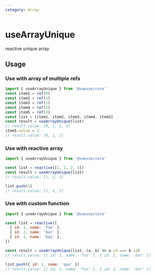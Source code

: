 ```yaml
---
category: Array
---
```


# useArrayUnique

reactive unique array

## Usage

### Use with array of multiple refs

```js
import { useArrayUnique } from '@vueuse/core'
const item1 = ref(0)
const item2 = ref(1)
const item3 = ref(1)
const item4 = ref(2)
const item5 = ref(3)
const list = [item1, item2, item3, item4, item5]
const result = useArrayUnique(list)
// result.value: [0, 1, 2, 3]
item5.value = 1
// result.value: [0, 1, 2]
```

### Use with reactive array

```js
import { useArrayUnique } from '@vueuse/core'

const list = reactive([1, 2, 2, 3])
const result = useArrayUnique(list)
// result.value: [1, 2, 3]

list.push(1)
// result.value: [1, 2, 3]
```

### Use with custom function

```js
import { useArrayUnique } from '@vueuse/core'

const list = reactive([
  { id: 1, name: 'foo' },
  { id: 2, name: 'bar' },
  { id: 1, name: 'baz' },
])

const result = useArrayUnique(list, (a, b) => a.id === b.id)
// result.value: [{ id: 1, name: 'foo' }, { id: 2, name: 'bar' }]

list.push({ id: 1, name: 'qux' })
// result.value: [{ id: 1, name: 'foo' }, { id: 2, name: 'bar' }]
```
